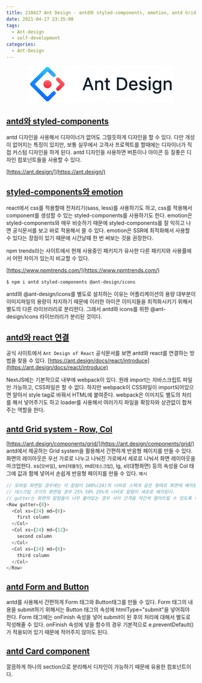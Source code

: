 ```yaml
---
title: 210427 Ant Design - antd와 styled-components, emotion, antd Grid system, antd Form and Button, antd Card component
date: 2021-04-27 23:35:00
tags:
  - Ant-design
  - self-development
categories:
  - Ant-Design
---
```


<div align="center">
  <img src="/images/post_images/210510_ant_design.png" alt="Ant Design"/>
</div>

## <ins><b>antd와 styled-components</b></ins>

antd 디자인을 사용해서 디자이너가 없어도 그럴듯하게 디자인을 할 수 있다. 다만 개성이 없어지는 특징이 있지만, 보통 실무에서 고객사 프로젝트를 할때에는 디자이너가 직접 커스텀 디자인을 하게 된다. antd 디자인을 사용하면 버튼이나 아이콘 등 질좋은 디자인 컴포넌트들을 사용할 수 있다.

[https://ant.design/](https://ant.design/)

## <ins><b>styled-components와 emotion</b></ins>

react에서 css를 적용할때 전처리기(sass, less)를 사용하기도 하고, css를 적용해서 component를 생성할 수 있는 styled-components를 사용하기도 한다.
emotion은 styled-components와 매우 비슷하기 때문에 styled-components를 잘 익히고 나면 공식문서를 보고 바로 적용해서 쓸 수 있다. emotion은 SSR에 최적화해서 사용할 수 있다는 장점이 있기 때문에 시간날때 한 번 써보는 것을 권장한다.

  <!-- more -->

npm trends라는 사이트에서 현재 사용중인 패키지가 유사한 다른 패키지와 사용률에서 어떤 차이가 있는지 비교할 수 있다.

[https://www.npmtrends.com/](https://www.npmtrends.com/)

```zsh
$ npm i antd styled-components @ant-design/icons
```

antd와 @ant-design/icons를 별도로 설치하는 이유는 어플리케이션의 용량 대부분이 이미지파일의 용량이 차지하기 때문에 이러한 아이콘 이미지들을 최적화시키기 위해서 별도의 다른 라이브러리로 분리한다. 그래서 antd와 icons를 위한 @ant-design/icons 라이브러리가 분리된 것이다.

## <ins><b>antd와 react 연결</b></ins>

공식 사이트에서 `Ant Design of React` 공식문서를 보면 antd와 react를 연결하는 방법을 찾을 수 있다.
[https://ant.design/docs/react/introduce](https://ant.design/docs/react/introduce)

NextJS에는 기본적으로 내부에 webpack이 있다. 원래 import는 자바스크립트 파일만 가능하고, CSS파일은 할 수 없다. 하지만 webpack이 CSS파일이 import되어있으면 알아서 style tag로 바꿔서 HTML에 붙여준다.
webpack은 이미지도 별도의 처리를 해서 넣어주기도 하고 loader를 사용해서 여러가지 파일을 확장자와 상관없이 합쳐주는 역할을 한다.

## <ins><b>antd Grid system - Row, Col</b></ins>

[https://ant.design/components/grid/](https://ant.design/components/grid/)
antd에서 제공하는 Grid system을 활용해서 간편하게 반응형 페이지를 만들 수 있다. 화면의 레이아웃은 우선 가로로 나누고 나눠진 가로에서 세로로 나눠서 화면 레이아웃을 마크업한다.
xs(`모바일`), sm(`테블릿`), md(`데스크탑`), lg, xl(대형화면) 등의 속성을 Col 태그에 값과 함께 넣어서 손쉽게 반응형 페이지를 만들 수 있다.
`예시`

```javascript
// 모바일 화면일 경우에는 각 칼럼이 100%(24)의 너비로 스택과 같은 형태로 화면에 배치된다.
// 데스크탑 크기의 화면일 경우 25% 50% 25%의 너비로 칼럼이 세로로 배치된다.
// gutter는 화면의 칼럼들이 너무 붙어있는 경우 사이 간격을 약간씩 떨어뜨릴 수 있도록 하는 속성이다.
<Row gutter={8}>
  <Col xs={24} md={6}>
    first column
  </Col>
  <Col xs={24} md={12}>
    second column
  </Col>
  <Col xs={24} md={6}>
    third column
  </Col>
</Row>
```

## <ins><b>antd Form and Button</b></ins>

antd를 사용해서 간편하게 Form 태그와 Button태그를 만들 수 있다. Form 태그의 내용을 submit하기 위해서는 Button 태그의 속성에 htmlType="submit"을 넣어줘야 한다. Form 태그에는 onFinish 속성을 넣어 submit이 된 후의 처리에 대해서 별도로 작성해줄 수 있다. onFinish 속성에 넣을 함수의 경우 기본적으로 e.preventDefault()가 적용되어 있기 때문에 적어주지 않아도 된다.

## <ins><b>antd Card component</b></ins>

깔끔하게 하나의 section으로 분리해서 디자인이 가능하기 때문에 유용한 컴포넌트이다.
